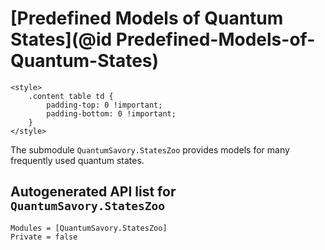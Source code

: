 # [Predefined Models of Quantum States](@id Predefined-Models-of-Quantum-States)

```@raw html
<style>
    .content table td {
        padding-top: 0 !important;
        padding-bottom: 0 !important;
    }
</style>
```

The submodule `QuantumSavory.StatesZoo` provides models for many frequently used quantum states.

## Autogenerated API list for `QuantumSavory.StatesZoo`

```@autodocs
Modules = [QuantumSavory.StatesZoo]
Private = false
```